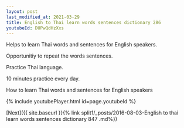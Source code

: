 ```yaml
---
layout: post
last_modified_at: 2021-03-29
title: English to Thai learn words sentences dictionary 286 
youtubeId: DUPwQdHzXxs
---
```

 
 
Helps to learn Thai words and sentences for English speakers.

Opportunitiy to repeat the words sentences. 

Practice Thai language. 
 
10 minutes practice every day. 
 
How to learn Thai words and sentences for English speakers 
 
{% include youtubePlayer.html id=page.youtubeId %}
 
 
[Next]({{ site.baseurl }}{% link  split1/_posts/2016-08-03-English to thai learn words sentences dictionary 847 .md%})
 
